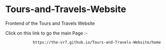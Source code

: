 # Tours-and-Travels-Website
Frontend of the Tours and Travels Website

Click on this link to go the main Page :-

                https://the-vr7.github.io/Tours-and-Travels-Website/home
